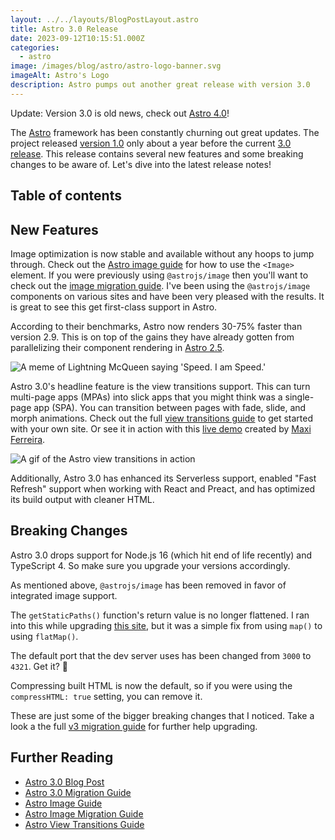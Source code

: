 ```yaml
---
layout: ../../layouts/BlogPostLayout.astro
title: Astro 3.0 Release
date: 2023-09-12T10:15:51.000Z
categories:
  - astro
image: /images/blog/astro/astro-logo-banner.svg
imageAlt: Astro's Logo
description: Astro pumps out another great release with version 3.0
---
```


Update: Version 3.0 is old news, check out [Astro 4.0](../astro-4-0-release/)!

The [Astro](https://astro.build/) framework has been constantly churning out great updates.
The project released [version 1.0](../astro-1-0-release/) only about a year before
the current [3.0 release](https://astro.build/blog/astro-3/). This release
contains several new features and some breaking changes to be aware of. Let's
dive into the latest release notes!

## Table of contents

## New Features

Image optimization is now stable and available without any hoops to jump through.
Check out the [Astro image guide](https://docs.astro.build/en/guides/images/)
for how to use the `<Image>` element. If you were previously using `@astrojs/image`
then you'll want to check out the [image migration guide](https://docs.astro.build/en/guides/images/#upgrade-to-v30-from-v2x). I've been using the `@astrojs/image` components on
various sites and have been very pleased with the results. It is great to see this
get first-class support in Astro.

According to their benchmarks, Astro now renders 30-75% faster than version 2.9.
This is on top of the gains they have already gotten from parallelizing their
component rendering in [Astro 2.5](../astro-2-5-release/).

<img src="/images/blog/memes/i-am-speed.jpg" alt="A meme of Lightning McQueen saying 'Speed. I am Speed.'">

Astro 3.0's headline feature is the view transitions support. This can turn multi-page
apps (MPAs) into slick apps that you might think was a single-page app (SPA). You can
transition between pages with fade, slide, and morph animations. Check out the full
[view transitions guide](https://docs.astro.build/en/guides/view-transitions/) to
get started with your own site. Or see it in action with this [live demo](https://astro-records.pages.dev/) created by [Maxi Ferreira](https://twitter.com/charca).

<img src="/images/blog/astro/astro-3-0-view-transitions.gif" alt="A gif of the Astro view transitions in action">

Additionally, Astro 3.0 has enhanced its Serverless support, enabled "Fast Refresh"
support when working with React and Preact, and has optimized its build output
with cleaner HTML.

## Breaking Changes

Astro 3.0 drops support for Node.js 16 (which hit end of life recently) and TypeScript
4. So make sure you upgrade your versions accordingly.

As mentioned above, `@astrojs/image` has been removed in favor of integrated image support.

The `getStaticPaths()` function's return value is no longer flattened. I ran into this
while upgrading [this site](../built-with-astro/), but it was a simple fix from using
`map()` to using `flatMap()`.

The default port that the dev server uses has been changed from `3000` to `4321`.
Get it? 🚀

Compressing built HTML is now the default, so if you were using the `compressHTML: true`
setting, you can remove it.

These are just some of the bigger breaking changes that I noticed. Take a look a
the full [v3 migration guide](https://docs.astro.build/en/guides/upgrade-to/v3/)
for further help upgrading.

## Further Reading

- [Astro 3.0 Blog Post](https://astro.build/blog/astro-3/)
- [Astro 3.0 Migration Guide](https://docs.astro.build/en/guides/upgrade-to/v3/)
- [Astro Image Guide](https://docs.astro.build/en/guides/images/)
- [Astro Image Migration Guide](https://docs.astro.build/en/guides/images/#upgrade-to-v30-from-v2x)
- [Astro View Transitions Guide](https://docs.astro.build/en/guides/view-transitions/)
